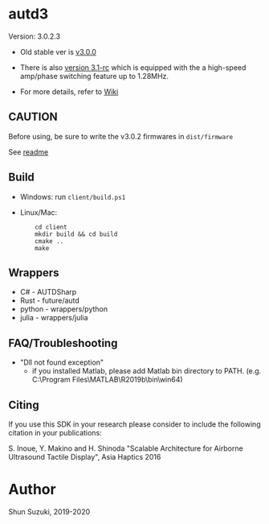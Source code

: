 # autd3 #

Version: 3.0.2.3

* Old stable ver is [v3.0.0](https://github.com/shinolab/autd3-library-software/tree/v3.0.0)

* There is also [version 3.1-rc](https://github.com/shinolab/autd3.1) which is equipped with the a high-speed amp/phase switching feature up to 1.28MHz.

* For more details, refer to [Wiki](https://github.com/shinolab/autd3-library-software/wiki)

## CAUTION ##

Before using, be sure to write the v3.0.2 firmwares in `dist/firmware`

See [readme](/dist/firmware/readme)

## Build ##

* Windows: run `client/build.ps1`

* Linux/Mac: 
    ```
        cd client
        mkdir build && cd build
        cmake ..
        make
    ```



## Wrappers ##

* C# - AUTDSharp
* Rust - future/autd
* python - wrappers/python
* julia - wrappers/julia

## FAQ/Troubleshooting

* "Dll not found exception"
    * if you installed Matlab, please add Matlab bin directory to PATH. (e.g. C:\Program Files\MATLAB\R2019b\bin\win64)


## Citing

If you use this SDK in your research please consider to include the following citation in your publications:

S. Inoue, Y. Makino and H. Shinoda "Scalable Architecture for Airborne Ultrasound Tactile Display", Asia Haptics 2016


# Author #

Shun Suzuki, 2019-2020
